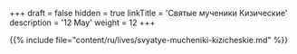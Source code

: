 +++
draft = false
hidden = true
linkTitle = 'Святые мученики Кизические'
description = '12 May'
weight = 12
+++

{{% include file="content/ru/lives/svyatye-mucheniki-kizicheskie.md" %}}
